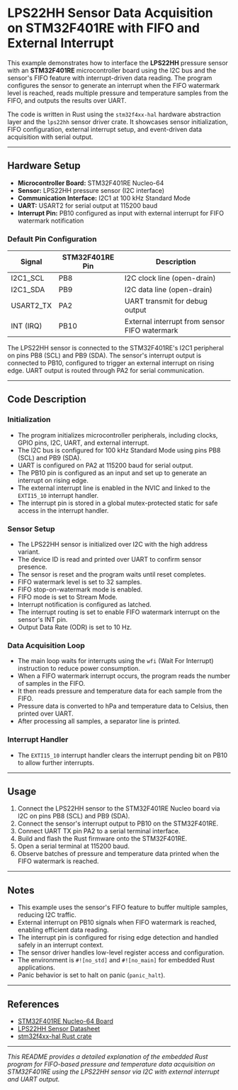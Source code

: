 # LPS22HH Sensor Data Acquisition on STM32F401RE with FIFO and External Interrupt

This example demonstrates how to interface the **LPS22HH** pressure sensor with an **STM32F401RE** microcontroller board using the I2C bus and the sensor's FIFO feature with interrupt-driven data reading. The program configures the sensor to generate an interrupt when the FIFO watermark level is reached, reads multiple pressure and temperature samples from the FIFO, and outputs the results over UART.

The code is written in Rust using the `stm32f4xx-hal` hardware abstraction layer and the `lps22hh` sensor driver crate. It showcases sensor initialization, FIFO configuration, external interrupt setup, and event-driven data acquisition with serial output.

---

## Hardware Setup

- **Microcontroller Board:** STM32F401RE Nucleo-64
- **Sensor:** LPS22HH pressure sensor (I2C interface)
- **Communication Interface:** I2C1 at 100 kHz Standard Mode
- **UART:** USART2 for serial output at 115200 baud
- **Interrupt Pin:** PB10 configured as input with external interrupt for FIFO watermark notification

### Default Pin Configuration

| Signal       | STM32F401RE Pin | Description                  |
|--------------|-----------------|------------------------------|
| I2C1_SCL     | PB8             | I2C clock line (open-drain)  |
| I2C1_SDA     | PB9             | I2C data line (open-drain)   |
| USART2_TX    | PA2             | UART transmit for debug output|
| INT (IRQ)    | PB10            | External interrupt from sensor FIFO watermark |

The LPS22HH sensor is connected to the STM32F401RE's I2C1 peripheral on pins PB8 (SCL) and PB9 (SDA). The sensor's interrupt output is connected to PB10, configured to trigger an external interrupt on rising edge. UART output is routed through PA2 for serial communication.

---

## Code Description

### Initialization

- The program initializes microcontroller peripherals, including clocks, GPIO pins, I2C, UART, and external interrupt.
- The I2C bus is configured for 100 kHz Standard Mode using pins PB8 (SCL) and PB9 (SDA).
- UART is configured on PA2 at 115200 baud for serial output.
- The PB10 pin is configured as an input and set up to generate an interrupt on rising edge.
- The external interrupt line is enabled in the NVIC and linked to the `EXTI15_10` interrupt handler.
- The interrupt pin is stored in a global mutex-protected static for safe access in the interrupt handler.

### Sensor Setup

- The LPS22HH sensor is initialized over I2C with the high address variant.
- The device ID is read and printed over UART to confirm sensor presence.
- The sensor is reset and the program waits until reset completes.
- FIFO watermark level is set to 32 samples.
- FIFO stop-on-watermark mode is enabled.
- FIFO mode is set to Stream Mode.
- Interrupt notification is configured as latched.
- The interrupt routing is set to enable FIFO watermark interrupt on the sensor's INT pin.
- Output Data Rate (ODR) is set to 10 Hz.

### Data Acquisition Loop

- The main loop waits for interrupts using the `wfi` (Wait For Interrupt) instruction to reduce power consumption.
- When a FIFO watermark interrupt occurs, the program reads the number of samples in the FIFO.
- It then reads pressure and temperature data for each sample from the FIFO.
- Pressure data is converted to hPa and temperature data to Celsius, then printed over UART.
- After processing all samples, a separator line is printed.

### Interrupt Handler

- The `EXTI15_10` interrupt handler clears the interrupt pending bit on PB10 to allow further interrupts.

---

## Usage

1. Connect the LPS22HH sensor to the STM32F401RE Nucleo board via I2C on pins PB8 (SCL) and PB9 (SDA).
2. Connect the sensor's interrupt output to PB10 on the STM32F401RE.
3. Connect UART TX pin PA2 to a serial terminal interface.
4. Build and flash the Rust firmware onto the STM32F401RE.
5. Open a serial terminal at 115200 baud.
6. Observe batches of pressure and temperature data printed when the FIFO watermark is reached.

---

## Notes

- This example uses the sensor's FIFO feature to buffer multiple samples, reducing I2C traffic.
- External interrupt on PB10 signals when FIFO watermark is reached, enabling efficient data reading.
- The interrupt pin is configured for rising edge detection and handled safely in an interrupt context.
- The sensor driver handles low-level register access and configuration.
- The environment is `#![no_std]` and `#![no_main]` for embedded Rust applications.
- Panic behavior is set to halt on panic (`panic_halt`).

---

## References

- [STM32F401RE Nucleo-64 Board](https://www.st.com/en/evaluation-tools/nucleo-f401re.html)
- [LPS22HH Sensor Datasheet](https://www.st.com/resource/en/datasheet/lps22hh.pdf)
- [stm32f4xx-hal Rust crate](https://docs.rs/stm32f4xx-hal)

---

*This README provides a detailed explanation of the embedded Rust program for FIFO-based pressure and temperature data acquisition on STM32F401RE using the LPS22HH sensor via I2C with external interrupt and UART output.*